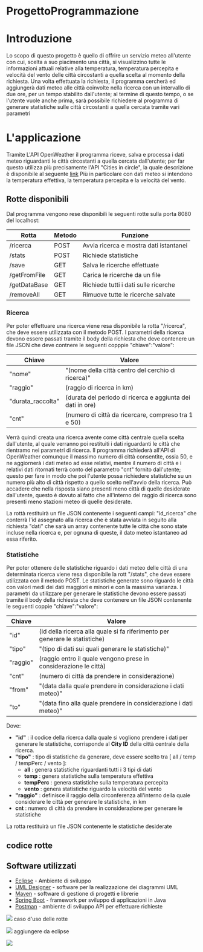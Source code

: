 # ProgettoProgrammazione



# Introduzione

Lo scopo di questo progetto è quello di offrire un servizio meteo all'utente con cui, scelta a suo piacimento una città, si visualizzino tutte le informazioni attuali relative alla temperatura, temperatura percepita e velocità del vento delle città circostanti a quella scelta al momento della richiesta.
Una volta effettuata la richiesta, il programma cercherà ed aggiungerà dati meteo alle città coinvolte nella ricerca con un intervallo di due ore, per un tempo stabilito dall'utente; al termine di questo tempo, o se l'utente vuole anche prima, sarà possibile richiedere al programma di generare statistiche sulle città circostanti a quella cercata tramite vari parametri


# L'applicazione

Tramite L'API OpenWeather il programma riceve, salva e processa i dati meteo riguardanti le città circostanti a quella cercata dall'utente; per far questo utilizza più precisamente l'API "Cities in circle", la quale descrizione è disponibile al seguente [link](https://openweathermap.org/current#cycle)
Più in particolare con dati meteo si intendono la temperatura effettiva, la temperatura percepita e la velocità del vento.


## Rotte disponibili

Dal programma vengono rese disponibili le seguenti rotte sulla porta 8080 del localhost:

| Rotta         |    Metodo    |        Funzione                        |
|---------------|--------------|----------------------------------------|
| /ricerca      | POST         | Avvia ricerca e mostra dati istantanei |
| /stats        | POST         | Richiede statistiche                   |
| /save         | GET          | Salva le ricerche effettuate           |
| /getFromFile  | GET          | Carica le ricerche da un file          |
| /getDataBase  | GET          | Richiede tutti i dati sulle ricerche   |
| /removeAll    | GET          | Rimuove tutte le ricerche salvate      |


### Ricerca 
Per poter effettuare una ricerca viene resa disponibile la rotta "/ricerca", che deve essere utilizzata con il metodo POST.
I parametri della ricerca devono essere passati tramite il body della richiesta che deve contenere un file JSON che deve contnere le seguenti copppie "chiave":"valore":

| Chiave                   | Valore                                                         |
|--------------------------|----------------------------------------------------------------|
| "nome"                   | "(nome della città centro del cerchio di ricerca)"             |
| "raggio"                 | (raggio di ricerca in km)                                      |
| "durata_raccolta"        | (durata del periodo di ricerca e aggiunta dei dati in ore)     |
| "cnt"                    | (numero di città da ricercare, compreso tra 1 e 50)            |


Verrà quindi creata una ricerca avente come città centrale quella scelta dall'utente, al quale verranno poi restituiti i dati riguardanti le città che rientramo nei parametri di ricerca.
Il programma richiederà all'API di OpenWeather comunque il massimo numero di città consentite, ossia 50, e ne aggiornerà i dati meteo ad esse relativi, mentre il numero di città e i relativi dati ritornati terrà conto del parametro "cnt" fornito dall'utente; questo per fare in modo che poi l'utente possa richiedere statistiche su un numero più alto di città rispetto a quello scelto nell'avvio della ricerca.
Può accadere che nella risposta siano presenti meno città di quelle desiderate dall'utente, questo è dovuto al fatto che all'interno del raggio di ricerca sono presenti meno stazioni meteo di quelle desiderate.

La rottà restituirà un file JSON contenente i seguenti campi:
"id_ricerca" che conterrà l'id assegnato alla ricerca che è stata avviata in seguito alla richiesta
"dati" che sarà un array contenente tutte le città che sono state incluse nella ricerca e, per ognuna di queste, il dato meteo istantaneo ad essa riferito.

### Statistiche
Per poter ottenere delle statistiche riguardo i dati meteo delle città di una determinata ricerca viene resa disponibile la rott "/stats", che deve essere utilizzata con il metodo POST.
Le statistiche generate sono riguardo le città con valori medi dei dati maggiori e minori e con la massima varianza. 
I parametri da utilizzare per generare le statistiche devono essere passati tramite il body della richiesta che deve contenere un file JSON contenente le seguenti coppie "chiave":"valore":

| Chiave              | Valore                                                                        |
|---------------------|-------------------------------------------------------------------------------|
| "id"                | (id della ricerca alla quale si fa riferimento per generare le statistiche)   |
| "tipo"              | "(tipo di dati sui quali generare le statistiche)"                            |
| "raggio"            | (raggio entro il quale vengono prese in considerazione le città)              |
| "cnt"               | (numero di città da prendere in considerazione)                               |
| "from"              | "(data dalla quale prendere in considerazione i dati meteo)"                  |
| "to"                | "(data fino alla quale prendere in considerazione i dati meteo)"              |

Dove:
* **"id"** : il codice della ricerca dalla quale si vogliono prendere i dati per generare le statistiche, corrisponde al **City ID** della città centrale della ricerca.
* **"tipo"** : tipo di statistiche da generare, deve essere scelto tra [ all / temp / tempPerc / vento ]:
  * **all** : genera statistiche riguardanti tutti i 3 tipi di dati
  * **temp** : genera statistiche sulla temperatura effettiva
  * **tempPerc** : genera statistiche sulla temperatura percepita
  * **vento** : genera statistiche riguardo la velocità del vento
 * **"raggio"** : definisce il raggio della circonferenza all'interno della quale considerare le città per generare le statistiche, in km
 * **cnt** : numero di città da prendere in considerazione per generare le statistiche


La rotta restituirà un file JSON contenente le statistiche desiderate

  
  
## codice rotte
  
## Software utilizzati
* [Eclipse](https://www.eclipse.org/downloads/) - Ambiente di sviluppo
* [UML Designer](http://www.umldesigner.org/) - software per la realizzazione dei diagrammi UML
* [Maven](https://maven.apache.org/) - software di gestione di progetti e librerie
* [Spring Boot](https://spring.io/projects/spring-boot) - framework per sviluppo di applicazioni in Java
* [Postman](https://www.postman.com/) - ambiente di sviluppo API per effettuare richieste









<img src="/Users/luca/Desktop/OOP.jpg"> caso d'uso delle rotte 

<img src="diagclassi.jpg"> aggiungere da eclipse 

<img src="diagseq.jpg"> 

